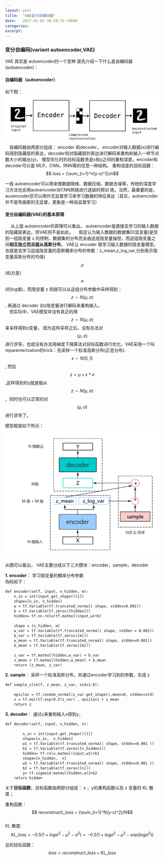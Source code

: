 ```yaml
---                                                                                                         
layout: post
title:  "VAE变分自编码器"
date:   2017-01-02 16:29:33 +0800
categories:
excerpt:
---
```


<script type="text/javascript" src="http://cdn.mathjax.org/mathjax/latest/MathJax.js?config=default"></script>

### 变分自编码(variant autoencoder,VAE)

VAE 其实是 autoencoder的一个变种
首先介绍一下什么是自编码器(autoencoder)：

#### 自编码器（autoencoder）

如下图：
![autoencoder_schema.jpg](/images/vae/autoencoder_schema.jpg)  
&emsp;自编码器由两部分组成： encoder 和decoder， encoder对输入数据(x)进行编码得到隐藏层的表达，decoder则对隐藏层的表达进行解码来重构和输入一样节点数大小的输出(y)， 模型优化时的目标函数责是x和y之间的重构误差。encoder和decoder可以是 MLP，CNN，RNN等的任意一种结构。
重构误差的目标函数： $$ loss = (\sum_{i=1}^n(y-x)^2)/n$$  

一般 autoencoder可以用来做数据降维、数据压缩、数据去噪等，传统的深度学习方法也会用autoencoder对CNN网络进行逐层的预训  练。当然，最重要的是，auoencoder还可以用作无监督学习来学习数据的特征表达（其实，autoencoder并不是弯曲那的无监督，更象是一种自监督学习）

#### 变分自编码器(VAE)的基本原理  

&emsp; 从上面 autoencoder的原理可以看出， autoencoder是直接去学习的输入数据的隐藏层表达，但VAE则不是如此。
&emsp;假定认为输入数据的数据集D(显变量)是受到一组隐变量 z 的控制，数据集的分布完全由这组隐变量操控，而这组隐变量之间**相互独立而且服从高斯分布**。 VAE让 encoder 取学习输入数据的隐变量模型，也就是去学习这组隐变量的高斯概率分布的参数：z_mean,z_log_var,分别表示隐变量高斯分布的均值($$\mu$$)和方差($$\sigma$$)的log值)，而隐变量 z 则就可以从这组分布参数中采样得到： $$z \sim N(\mu,\sigma)$$, 再通过 decoder 对z隐变量进行解码来重构输入。  
&emsp;但实际中，VAE模型并没有真正的用$$z \sim N(\mu,\sigma)$$来采样得到z变量， 因为这样采样之后，没有办法对$$(\mu,\sigma) $$进行求导，也就没有办法用梯度下降算法对目标函数进行优化。VAE采用一个叫reparemerization的trick：先采样一个标准高斯分布(正态分布): $$\epsilon \sim  N(0,1)$$, 然后$$z=\mu+\epsilon * \sigma$$,这样得到的z就是服从$$z \sim N(\mu,\sigma)$$，同时也可以正常的对$$(\mu,\sigma) $$进行求导了。  

模型框架如下所示：  
![基本流程图.png](/images/vae/基本流程图.png)

从图可以看出， VAE主要分成以下三大模块：encoder，sample，decoder 

**1. encoder**：
学习隐变量的概率分布参数  
伪码如下： 

    def encoder(self, input, n_hidden, m):
        n_in = int(input.get_shape()[1])
        shape=[n_in, n_hidden]
        w = tf.Variable(tf.truncated_normal( shape, stddev=0.001))
        b = tf.Variable(tf.zeros([hidden]))
        hidden= tf.nn.relu(tf.matmul(input,w)+b)
        
        shape = [n_hidden, m]
        w_var = tf.Variable(tf.truncated_normal( shape, stddev = 0.001))
        b_var = tf.Variable(tf.zeros([m]))
        w_mean = tf.Variable(tf.truncated_normal( shape, stddev=0.001))
        b_mean = tf.Variable(tf.zeros([m]))

        z_var = tf.matmul(hidden,w_var) + b_var
        z_mean = tf.matmul(hidden,w_mean) + b_mean
        return (z_mean, z_var)

**2. sample**：
采样一个标准高斯分布，并通过encoder学习到的参数，生成 z   

    def sample_z(self, z_mean, z_var, std=1.0):

        epsilon = tf.random_normal(z_var.get_shape(),mean=0, stddev=std)
        z = tf.mul(tf.exp(0.5*z_var) , epsilon) + z_mean
        return z


**3. decoder**：
通过z来重构输入x得到y，

    def decoder(self, input, n_hidden, n):

            n_in = int(input.get_shape()[1])
            shape=[n_in,  n_hidden]
            w1 = tf.Variable(tf.truncated_normal( shape, stddev=0.001 ))
            b1 = tf.Variable(tf.zeros([n_hidden]))
            hidden= tf.relu.matmul(input,w1)+b1
            shape=[n_hidden,  n]
            w2 = tf.Variable(tf.truncated_normal( shape, stddev=0.001 ))
            b2 = tf.Variable(tf.zeros([n]))
            y= tf.sigmoid.matmul(hidden,w)2+b2
        return hidden

关于**目标函数**，目标函数由两部分组成： x ，y的重构函数以及 z 变量的 KL 散度；

重构函数：   
$$ reconstruct\_loss = (\sum_{i=1}^N(y-x)^2)/N$$  
KL 散度:   
$$ KL\_loss=-0.5(1+log{\sigma}^2 - {\mu}^2 - {\sigma^2}) = -0.5(1+log{\sigma}^2 - {\mu}^2 - exp({log{\sigma^2}}))$$   

总的目标函数： $$ loss = reconstruct\_loss + KL\_loss$$





















